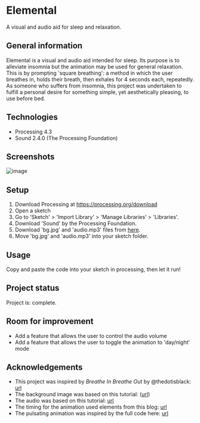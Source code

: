 # Elemental
A visual and audio aid for sleep and relaxation.

## General information
Elemental is a visual and audio aid intended for sleep. Its purpose is to alleviate insomnia but the animation may be used for general relaxation. This is by prompting 'square breathing': a method in which the user breathes in, holds their breath, then exhales for 4 seconds each, repeatedly. As someone who suffers from insomnia, this project was undertaken to fulfill a personal desire for something simple, yet aesthetically pleasing, to use before bed.

## Technologies
* Processing 4.3
* Sound 2.4.0 (The Processing Foundation)

## Screenshots
![image](https://github.com/user-attachments/assets/0ce20e1d-7e5c-4f25-bca8-74e4ea16bd43)

## Setup
1. Download Processing at https://processing.org/download
2. Open a sketch
3. Go to 'Sketch' > 'Import Library' > 'Manage Libraries' > 'Libraries'.
4. Download 'Sound' by the Processing Foundation.
5. Download 'bg.jpg' and 'audio.mp3' files from [here]([url](https://github.com/candy-dot/elemental)).
6. Move 'bg.jpg' and 'audio.mp3' into your sketch folder.

## Usage
Copy and paste the code into your sketch in processing, then let it run!

## Project status
Project is: complete.

## Room for improvement
* Add a feature that allows the user to control the audio volume
* Add a feature that allows the user to toggle the animation to 'day/night' mode

## Acknowledgements
* This project was inspired by _Breathe In Breathe Out_ by @thedotisblack: [url](https://www.youtube.com/watch?v=5-ttqEsf518)
* The background image was based on this tutorial: ([url](https://www.youtube.com/watch?v=t8yh9ycFgDI))
* The audio was based on this tutorial: [url](https://www.youtube.com/watch?v=I6fG1wneXWo)
* The timing for the animation used elements from this blog: [url](https://forum.arduino.cc/t/using-millis-for-timing-a-beginners-guide/483573)
* The pulsating animation was inspired by the full code here: [url](http://vormplus.be/blog/article/an-introduction-to-processing-part-ii)
